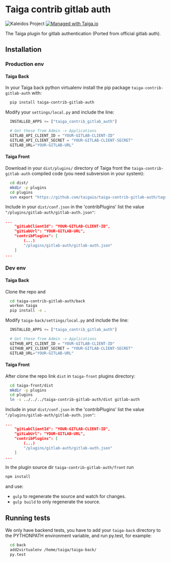 Taiga contrib gitlab auth
=========================

![Kaleidos Project](http://kaleidos.net/static/img/badge.svg "Kaleidos Project")
[![Managed with Taiga.io](https://img.shields.io/badge/managed%20with-TAIGA.io-709f14.svg)](https://tree.taiga.io/project/taiga/ "Managed with Taiga.io")

The Taiga plugin for gitlab authentication (Ported from official gitlab auth).

Installation
------------
### Production env

#### Taiga Back

In your Taiga back python virtualenv install the pip package `taiga-contrib-gitlab-auth` with:

```bash
  pip install taiga-contrib-gitlab-auth
```

Modify your `settings/local.py` and include the line:

```python
  INSTALLED_APPS += ["taiga_contrib_gitlab_auth"]

  # Get these from Admin -> Applications
  GITLAB_API_CLIENT_ID = "YOUR-GITLAB-CLIENT-ID"
  GITLAB_API_CLIENT_SECRET = "YOUR-GITLAB-CLIENT-SECRET"
  GITLAB_URL="YOUR-GITLAB-URL"
```

#### Taiga Front

Download in your `dist/plugins/` directory of Taiga front the `taiga-contrib-gitlab-auth` compiled code (you need subversion in your system):

```bash
  cd dist/
  mkdir -p plugins
  cd plugins
  svn export "https://github.com/taigaio/taiga-contrib-gitlab-auth/tags/$(pip show taiga-contrib-gitlab-auth | awk '/^Version: /{print $2}')/front/dist"  "gitlab-auth"
```

Include in your `dist/conf.json` in the 'contribPlugins' list the value `"/plugins/gitlab-auth/gitlab-auth.json"`:

```json
...
    "gitLabClientId": "YOUR-GITLAB-CLIENT-ID",
    "gitLabUrl": "YOUR-GITLAB-URL",
    "contribPlugins": [
        (...)
        "/plugins/gitlab-auth/gitlab-auth.json"
    ]
...
```

### Dev env

#### Taiga Back

Clone the repo and

```bash
  cd taiga-contrib-gitlab-auth/back
  workon taiga
  pip install -e .
```

Modify `taiga-back/settings/local.py` and include the line:

```python
  INSTALLED_APPS += ["taiga_contrib_gitlab_auth"]

  # Get these from Admin -> Applications
  GITHUB_API_CLIENT_ID = "YOUR-GITLAB-CLIENT-ID"
  GITHUB_API_CLIENT_SECRET = "YOUR-GITLAB-CLIENT-SECRET"
  GITLAB_URL="YOUR-GITLAB-URL"

```

#### Taiga Front

After clone the repo link `dist` in `taiga-front` plugins directory:

```bash
  cd taiga-front/dist
  mkdir -p plugins
  cd plugins
  ln -s ../../../taiga-contrib-gitlab-auth/dist gitlab-auth
```

Include in your `dist/conf.json` in the 'contribPlugins' list the value `"/plugins/gitlab-auth/gitlab-auth.json"`:

```json
...
    "gitLabClientId": "YOUR-GITLAB-CLIENT-ID",
    "gitLabUrl": "YOUR-GITLAB-URL",
    "contribPlugins": [
        (...)
        "/plugins/gitlab-auth/gitlab-auth.json"
    ]
...
```

In the plugin source dir `taiga-contrib-gitlab-auth/front` run

```bash
npm install
```
and use:

- `gulp` to regenerate the source and watch for changes.
- `gulp build` to only regenerate the source.

Running tests
-------------

We only have backend tests, you have to add your `taiga-back` directory to the
PYTHONPATH environment variable, and run py.test, for example:

```bash
  cd back
  add2virtualenv /home/taiga/taiga-back/
  py.test
```

